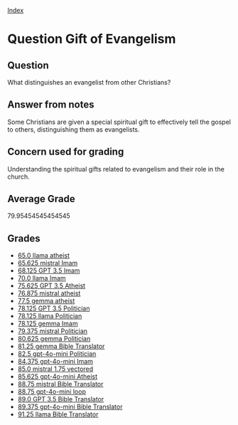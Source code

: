 
[Index](../../index.md)
# Question Gift of Evangelism
## Question
What distinguishes an evangelist from other Christians?

## Answer from notes
Some Christians are given a special spiritual gift to effectively tell the gospel to others, distinguishing them as evangelists.

## Concern used for grading
Understanding the spiritual gifts related to evangelism and their role in the church.

## Average Grade
79.95454545454545

## Grades
 * [65.0 llama atheist](../answers/llama_atheist/Gift_of_Evangelism.md)
 * [65.625 mistral Imam](../answers/mistral_Imam/Gift_of_Evangelism.md)
 * [68.125 GPT 3.5 Imam](../answers/GPT_3.5_Imam/Gift_of_Evangelism.md)
 * [70.0 llama Imam](../answers/llama_Imam/Gift_of_Evangelism.md)
 * [75.625 GPT 3.5 Atheist](../answers/GPT_3.5_Atheist/Gift_of_Evangelism.md)
 * [76.875 mistral atheist](../answers/mistral_atheist/Gift_of_Evangelism.md)
 * [77.5 gemma atheist](../answers/gemma_atheist/Gift_of_Evangelism.md)
 * [78.125 GPT 3.5 Politician](../answers/GPT_3.5_Politician/Gift_of_Evangelism.md)
 * [78.125 llama Politician](../answers/llama_Politician/Gift_of_Evangelism.md)
 * [78.125 gemma Imam](../answers/gemma_Imam/Gift_of_Evangelism.md)
 * [79.375 mistral Politician](../answers/mistral_Politician/Gift_of_Evangelism.md)
 * [80.625 gemma Politician](../answers/gemma_Politician/Gift_of_Evangelism.md)
 * [81.25 gemma Bible Translator](../answers/gemma_Bible_Translator/Gift_of_Evangelism.md)
 * [82.5 gpt-4o-mini Politician](../answers/gpt-4o-mini_Politician/Gift_of_Evangelism.md)
 * [84.375 gpt-4o-mini Imam](../answers/gpt-4o-mini_Imam/Gift_of_Evangelism.md)
 * [85.0 mistral 1.75 vectored](../answers/mistral_1.75_vectored/Gift_of_Evangelism.md)
 * [85.625 gpt-4o-mini Atheist](../answers/gpt-4o-mini_Atheist/Gift_of_Evangelism.md)
 * [88.75 mistral Bible Translator](../answers/mistral_Bible_Translator/Gift_of_Evangelism.md)
 * [88.75 gpt-4o-mini loop](../answers/gpt-4o-mini_loop/Gift_of_Evangelism.md)
 * [89.0 GPT 3.5 Bible Translator](../answers/GPT_3.5_Bible_Translator/Gift_of_Evangelism.md)
 * [89.375 gpt-4o-mini Bible Translator](../answers/gpt-4o-mini_Bible_Translator/Gift_of_Evangelism.md)
 * [91.25 llama Bible Translator](../answers/llama_Bible_Translator/Gift_of_Evangelism.md)
